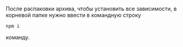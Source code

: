 После распаковки архива, чтобы установить все зависимости, в корневой папке нужно ввести в командную строку

```
npm i
```

команду.
